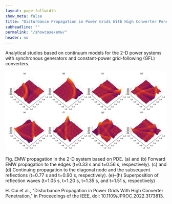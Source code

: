 ```yaml
---
layout: page-fullwidth
show_meta: false
title: "Disturbance Propagation in Power Grids With High Converter Penetration"
subheadline: ""
permalink: "/showcase/emw/"
header: no
---
```


Analytical studies based on continuum models for the 2-D power systems with synchronous generators and constant-power grid-following (GFL) converters.

![EMW](/images/showcase/emw.png)

Fig. EMW propagation in the 2-D system based on PDE. (a) and (b) Forward EMW propagation to the edges (t=0.33 s and t=0.56 s,
respectively). (c) and (d) Continuing propagation to the diagonal node and the subsequent reflections (t=0.77 s and t=0.90 s,
respectively). (e)–(h) Superposition of reflection waves (t=1.05 s, t=1.20 s, t=1.35 s, and t=1.51 s, respectively)

H. Cui et al., "Disturbance Propagation in Power Grids With High Converter Penetration," in Proceedings of the IEEE, doi: 10.1109/JPROC.2022.3173813.
